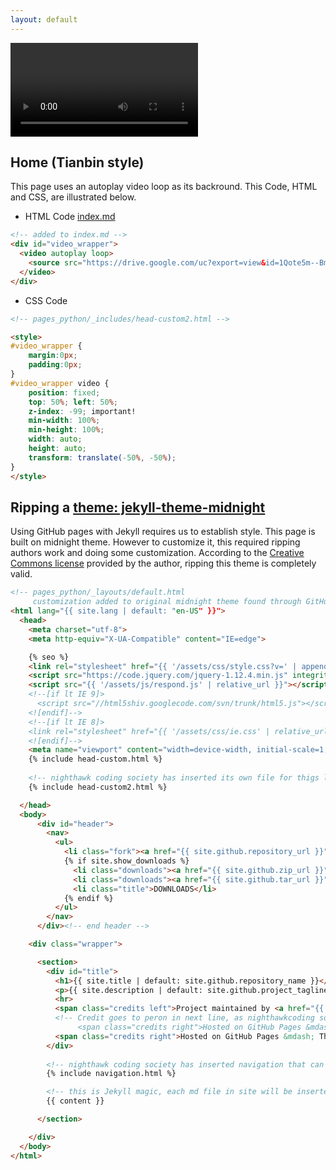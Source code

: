 ```yaml
---
layout: default
---
```


<!-- HTML for Video Play -->

<div id="video_wrapper">
  <video autoplay loop>
    <source src="https://drive.google.com/uc?export=view&id=1Qote5m--Bme0bE4_o6wAKNRxWY8pJnuL" type="video/mp4">
  </video>
</div>

<!-- Remainder of this file is the story of how it is made -->

## Home (Tianbin style)
This page uses an autoplay video loop as its backround.  This Code, HTML and CSS, are illustrated below.


* HTML Code [index.md](https://github.com/nighthawkcoders/pages_python/edit/gh-pages/index.md)
```html
<!-- added to index.md -->
<div id="video_wrapper">
  <video autoplay loop>
    <source src="https://drive.google.com/uc?export=view&id=1Qote5m--Bme0bE4_o6wAKNRxWY8pJnuL" type="video/mp4">
  </video>
</div>
```

* CSS Code
```html
<!-- pages_python/_includes/head-custom2.html -->

<style>
#video_wrapper {
    margin:0px;
    padding:0px;
}
#video_wrapper video {
    position: fixed;
    top: 50%; left: 50%;
    z-index: -99; important!
    min-width: 100%;
    min-height: 100%;
    width: auto;
    height: auto;
    transform: translate(-50%, -50%);
}
</style>
```

## Ripping a [theme: jekyll-theme-midnight](https://github.com/pages-themes/midnight/blob/master/_layouts/default.html)
Using GitHub pages with Jekyll requires us to establish style.  This page is built on midnight theme.  However to customize it, this required ripping authors work and doing some customization.  According to the [Creative Commons license](https://github.com/pages-themes/midnight/blob/master/LICENSE) provided by the author, ripping this theme is completely valid.

```html
<!-- pages_python/_layouts/default.html
     customization added to original midnight theme found through GitHub Pages -->
<html lang="{{ site.lang | default: "en-US" }}">
  <head>
    <meta charset="utf-8">
    <meta http-equiv="X-UA-Compatible" content="IE=edge">

    {% seo %}
    <link rel="stylesheet" href="{{ '/assets/css/style.css?v=' | append: site.github.build_revision | relative_url }}">
    <script src="https://code.jquery.com/jquery-1.12.4.min.js" integrity="sha256-ZosEbRLbNQzLpnKIkEdrPv7lOy9C27hHQ+Xp8a4MxAQ=" crossorigin="anonymous"></script>
    <script src="{{ '/assets/js/respond.js' | relative_url }}"></script>
    <!--[if lt IE 9]>
      <script src="//html5shiv.googlecode.com/svn/trunk/html5.js"></script>
    <![endif]-->
    <!--[if lt IE 8]>
    <link rel="stylesheet" href="{{ '/assets/css/ie.css' | relative_url }}">
    <![endif]-->
    <meta name="viewport" content="width=device-width, initial-scale=1, user-scalable=no">
    {% include head-custom.html %}
    
    <!-- nighthawk coding society has inserted its own file for thigs like <style>-->
    {% include head-custom2.html %}

  </head>
  <body>
      <div id="header">
        <nav>
          <ul>
            <li class="fork"><a href="{{ site.github.repository_url }}">View On GitHub</a></li>
            {% if site.show_downloads %}
              <li class="downloads"><a href="{{ site.github.zip_url }}">ZIP</a></li>
              <li class="downloads"><a href="{{ site.github.tar_url }}">TAR</a></li>
              <li class="title">DOWNLOADS</li>
            {% endif %}
          </ul>
        </nav>
      </div><!-- end header -->

    <div class="wrapper">

      <section>
        <div id="title">
          <h1>{{ site.title | default: site.github.repository_name }}</h1>
          <p>{{ site.description | default: site.github.project_tagline }}</p>
          <hr>
          <span class="credits left">Project maintained by <a href="{{ site.github.owner_url }}">{{ site.github.owner_name }}</a></span>
          <!-- Credit goes to peron in next line, as nighthawkcoding society is rebranding this as their own
               <span class="credits right">Hosted on GitHub Pages &mdash; Theme by <a href="https://twitter.com/mattgraham">mattgraham</a></span> -->
          <span class="credits right">Hosted on GitHub Pages &mdash; Theme by <a href="https://twitter.com/NighthawkCoding">nighthawkcodingsociety</a></span> 
        </div>
        
        <!-- nighthawk coding society has inserted navigation that can be updated in independent file -->
        {% include navigation.html %}

        <!-- this is Jekyll magic, each md file in site will be inserted here -->
        {{ content }}

      </section>

    </div>
  </body>
</html>
```
